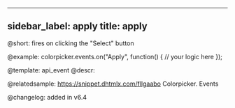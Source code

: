 
---
sidebar_label: apply
title: apply
---          

@short: fires on clicking the "Select" button




@example:
colorpicker.events.on("Apply", function() {
    // your logic here
});


@template: api_event
@descr:

@relatedsample: https://snippet.dhtmlx.com/fllgaabo	Colorpicker. Events

@changelog: added in v6.4

